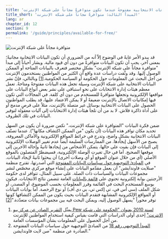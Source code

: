 ```yaml
---
title: 'المبدأ الثالث: تكون البيانات الانتخابية مفتوحةً عندما تكون متوافرةً مجاناً على شبكة الإنترنت.'
title_short: 'المبدأ الثالث: متوافرةً مجاناً على شبكة الإنترنت'
lang: ar
chapter_id: 12
section: 9
permalink: '/guide/principles/available-for-free/'
---
```


![متوافرة مجاناً على شبكة الإنترنت](/images/inventory/principles/available-for-free.png)

قد يبدو الأمر غايةً في الوضوح إلاّ أنه من الضروري أن تكون البيانات الانتخابية مجانيةً؛ بمعنى آخر، يجب أن تكون البيانات متوافرةً من دون أي قيود مالية. ويشار أحياناً إلى مبدأ "متوافرة مجاناً على شبكة الإنترنت" بشكلٍ مختصر فتعرف بالبيانات المتاحة أو الممكن الوصول إليها. وقد وثّقت دراسات عدة واقع أن الكثير من المواطنين يستخدمون الإنترنت من أجل البحث عن المعلومات حول الحكومة أو السياسة الحكومية.[\[1\]](#footnote-1) وبالتالي، فإنّ نشر البيانات الانتخابية على شبكة الإنترنت وسيلة تجعل هذه البيانات مفتوحةً ومتاحةً. تعمل معظم هيئات إدارة الانتخابات على نحوٍ استباقي على نشر بعض أنواع البيانات على مواقعها الإلكترونية وتجعلها متوافرةً للمستخدم من دون أي كلفة. في المجالات التي تكون فيها إمكانيات الاتصال بالإنترنت ضعيفةً أو لا يمكن الاعتماد عليها، قد يطلب المواطنون الحصول على البيانات الانتخابية بوسائل غير متصلة بالإنترنت، مثلاً على قرصٍ مدمج أو على أداة ذاكرة فلاش. لا بد من أن تلجأ هيئات إدارة الانتخابات إلى آليات معقولة لتوفير البيانات في تلك الظروف.

ضمن فكرة البيانات "المتوافرة على شبكة الإنترنت،" تكمن ضرورة أن يكون من السهل تحديد مكان توافر هذه البيانات (أن يكون "من الممكن اكتشاف مكانها"). عندما تصنّف البيانات الانتخابية بشكلٍ واضح، وتدرج في خرائط المواقع الإلكترونية والأماكن المعروفة، يصبح من الأسهل إيجادها. من الممارسات السليمة أيضاً عدم تغيير الوصلات الإلكترونية إلى البيانات فإن بقيت على حالها، يتمكن الأشخاص من إيجادها ثانيةً وإحالة الآخرين إلى موقعها الصحيح. أما في حال تغيرت الوصلة الإلكترونية، فسيضطرّ المتصلون بالموقع الأصلي (أي من خلال عنوان الموقع أو أي وصلات أخرى) أن يبحثوا ثانيةً لإيجاد البيانات. في [المبادئ التوجيهية حول سياسات البيانات المفتوحة](http://sunlightfoundation.com/opendataguidelines/#data-portals-and-websites) التي أصدرتها، تقترح منظمة "صنلايت فاوندايشن" أن يعمل مقدّمو البيانات على إنشاء موقع مركزي مخصّص لنشر مجموعات البيانات والسياسات ذات الصلة. على سبيل المثال، تتوافر لدى حكومة الأرجنتين بوابة إلكترونية تحتوي على [قائمة بالبيانات](http://datospublicos.gob.ar/data/dataset) العامة تتضمن نتائج الانتخابات. فيكون بوسع المستخدم البحث في القائمة وفرز المعلومات بحسب الموضوع، أو المصدر، أو شكل الملف (سي أس في، تي إكس تي، بي دي أف) أو نوع الرخصة. أما بوابات البيانات أو المواقع الإلكترونية المشابهة فتقدم البيانات بحيث يكون من الممكن اكتشافها كونها توفر محوراً "يسهل الوصول إليه، ويمكن البحث فيه بين مجموعات بيانات متعدّدة."[\[2\]](#footnote-2)

1.  [](#reference-1)يمثّل [التقرير الصادر عن مركز بيو Pew لسنة 2010 بعنوان "الحكومة على شبكة الإنترنت"](http://www.pewinternet.org/2010/04/27/government-online/) إحدى أولى الدراسات التي قامت بقياس كيفية استخدام المواطنين للإنترنت من أجل الحصول على المعلومات بشأن المؤسسات العامة.
2.  [](#reference-2)[المبدأ التوجيهي رقم 18](http://sunlightfoundation.com/opendataguidelines/#data-portals-and-websites) من المبادئ التوجيهية حول سياسات البيانات المفتوحة الصادرة عن منظمة "صن لايت فاوندايشن."
